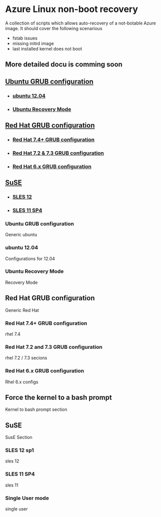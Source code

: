 # Azure Linux non-boot recovery

A collection of scripts which allows auto-recovery of a not-botable Azure image. It should cover the following scenarious
+ fstab issues
+ missing initrd image
+ last installed kernel does not boot

## More detailed docu is comming soon


## [Ubuntu GRUB configuration](#ubuntu-grub-configuration)
- ### [ubuntu 12.04](#ubuntu-1204)
- ### [Ubuntu Recovery Mode](#ubuntu-recovery-mode)

## [Red Hat GRUB configuration](#red-hat-grub-configuration)
- ### [Red Hat 7.4+ GRUB configuration](#red-hat-74-grub-configuration)
- ### [Red Hat 7.2 & 7.3 GRUB configuration](#red-hat-72-and-73-grub-configuration)
- ### [Red Hat 6.x GRUB configuration](#red-hat-6x-grub-configuration)

## [SuSE](#suse)
- ### [SLES 12](#sles-12)
- ### [SLES 11 SP4](#sles-11-sp4)


### Ubuntu GRUB configuration
Generic ubuntu

### ubuntu 12\.04
Configurations for 12.04

### Ubuntu Recovery Mode
Recovery Mode

## Red Hat GRUB configuration
Generic Red Hat

### Red Hat 7\.4\+ GRUB configuration
rhel 7.4

### Red Hat 7\.2 and 7\.3 GRUB configuration
rhel 7.2 / 7.3 secions

### Red Hat 6\.x GRUB configuration
Rhel 6.x configs

## Force the kernel to a bash prompt
Kernel to bash prompt section

## SuSE
SusE Section

### SLES 12 sp1
sles 12

### SLES 11 SP4
sles 11

### Single User mode
single user
